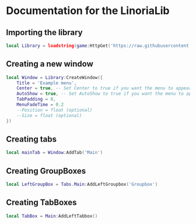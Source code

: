 # Documentation for the LinoriaLib

## Importing the library
```lua
local Library = loadstring(game:HttpGet('https://raw.githubusercontent.com/violin-suzutsuki/LinoriaLib/main/Library.lua'))()
```

## Creating a new window
```lua
local Window = Library:CreateWindow({
    Title = 'Example menu',
    Center = true, -- Set Center to true if you want the menu to appear in the center
    AutoShow = true, -- Set AutoShow to true if you want the menu to appear when it is created
    TabPadding = 8,
    MenuFadeTime = 0.2
    --Position = float (optional)
    --Size = float (optional)
})
```

## Creating tabs
```lua
local mainTab = Window:AddTab('Main')
```

## Creating GroupBoxes
```lua
local LeftGroupBox = Tabs.Main:AddLeftGroupbox('Groupbox')
```

## Creating TabBoxes
```lua
local TabBox = Main:AddLeftTabbox()
```
